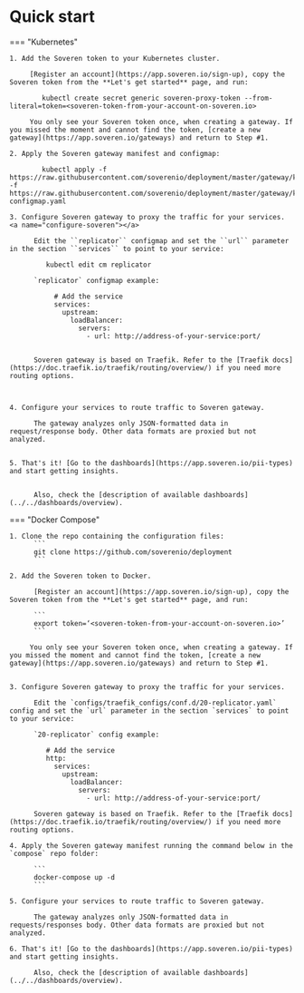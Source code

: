 # Quick start

=== "Kubernetes"

    1. Add the Soveren token to your Kubernetes cluster.

         [Register an account](https://app.soveren.io/sign-up), copy the Soveren token from the **Let's get started** page, and run:
      
            kubectl create secret generic soveren-proxy-token --from-literal=token=<soveren-token-from-your-account-on-soveren.io>

         You only see your Soveren token once, when creating a gateway. If you missed the moment and cannot find the token, [create a new gateway](https://app.soveren.io/gateways) and return to Step #1.         
         
    2. Apply the Soveren gateway manifest and configmap:     

            kubectl apply -f https://raw.githubusercontent.com/soverenio/deployment/master/gateway/kubernetes/install.yaml -f https://raw.githubusercontent.com/soverenio/deployment/master/gateway/kubernetes/replicator-configmap.yaml
    
    3. Сonfigure Soveren gateway to proxy the traffic for your services. <a name="configure-soveren"></a>

          Edit the ``replicator`` configmap and set the ``url`` parameter in the section ``services`` to point to your service:

             kubectl edit cm replicator

          `replicator` configmap example:

               # Add the service
               services:
                 upstream:
                   loadBalancer:
                     servers:
                       - url: http://address-of-your-service:port/


          Soveren gateway is based on Traefik. Refer to the [Traefik docs](https://doc.traefik.io/traefik/routing/overview/) if you need more routing options.
          
          

    4. Configure your services to route traffic to Soveren gateway.

          The gateway analyzes only JSON-formatted data in request/response body. Other data formats are proxied but not analyzed.
          

    5. That's it! [Go to the dashboards](https://app.soveren.io/pii-types) and start getting insights.


          Also, check the [description of available dashboards](../../dashboards/overview).


          

=== "Docker Compose"

    1. Clone the repo containing the configuration files:
          ```
          git clone https://github.com/soverenio/deployment
          ```

    2. Add the Soveren token to Docker.

          [Register an account](https://app.soveren.io/sign-up), copy the Soveren token from the **Let's get started** page, and run:
          
          ```
          export token=‘<soveren-token-from-your-account-on-soveren.io>’
          ```
          
         You only see your Soveren token once, when creating a gateway. If you missed the moment and cannot find the token, [create a new gateway](https://app.soveren.io/gateways) and return to Step #1.
         
          
    3. Сonfigure Soveren gateway to proxy the traffic for your services.

          Edit the `configs/traefik_configs/conf.d/20-replicator.yaml` config and set the `url` parameter in the section `services` to point to your service:

          `20-replicator` config example:
       
             # Add the service
             http:
               services:
                 upstream:
                   loadBalancer:
                     servers:
                       - url: http://address-of-your-service:port/

          Soveren gateway is based on Traefik. Refer to the [Traefik docs](https://doc.traefik.io/traefik/routing/overview/) if you need more routing options.

    4. Apply the Soveren gateway manifest running the command below in the `compose` repo folder:

          ```
          docker-compose up -d
          ```         

    5. Configure your services to route traffic to Soveren gateway.

          The gateway analyzes only JSON-formatted data in requests/responses body. Other data formats are proxied but not analyzed.

    6. That's it! [Go to the dashboards](https://app.soveren.io/pii-types) and start getting insights.

          Also, check the [description of available dashboards](../../dashboards/overview).
